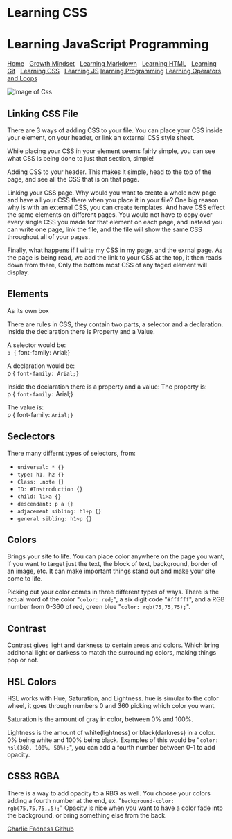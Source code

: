 
# Learning CSS

# Learning JavaScript Programming

[Home](https://fadnesscharlie.github.io/Reading-notes1000/) &nbsp;
[Growth Mindset](https://fadnesscharlie.github.io/Reading-notes1000/growth_mindset) &nbsp;
[Learning Markdown](https://fadnesscharlie.github.io/Reading-notes1000/learning_markdown) &nbsp;
[Learning HTML](https://fadnesscharlie.github.io/Reading-notes1000/learning_html) &nbsp;
[Learning Git](https://fadnesscharlie.github.io/Reading-notes1000/learning_git) &nbsp;
[Learning CSS](https://fadnesscharlie.github.io/Reading-notes1000/learning_css) &nbsp;
[Learning JS](https://fadnesscharlie.github.io/Reading-notes1000/learning_js)
[learning Programming](https://fadnesscharlie.github.io/Reading-notes1000/learning_programming)
[Learning Operators and Loops](https://fadnesscharlie.github.io/Reading-notes1000/learning_operators_and_loops)

![Image of Css](https://images.unsplash.com/photo-1505685296765-3a2736de412f?ixid=MXwxMjA3fDB8MHxzZWFyY2h8NHx8Y3NzfGVufDB8fDB8&ixlib=rb-1.2.1&auto=format&fit=crop&w=500&q=60)

## Linking CSS File

There are 3 ways of adding CSS to your file. You can place your CSS inside your element, on your header, or link an external CSS style sheet.

While placing your CSS in your element seems fairly simple, you can see what CSS is being done to just that section, simple!

Adding CSS to your header. This makes it simple, head to the top of the page, and see all the CSS that is on that page.

Linking your CSS page. Why would you want to create a whole new page and have all your CSS there when you place it in your file? One big reason why is with an external CSS, you can create templates. And have CSS effect the same elements on different pages. You would not have to copy over every single CSS you made for that element on each page, and instead you can write one page, link the file, and the file will show the same CSS throughout all of your pages.

Finally, what happens if I wirte my CSS in my page, and the exrnal page. As the page is being read, we add the link to your CSS at the top, it then reads down from there, Only the bottom most CSS of any taged element will display.

## Elements

As its own box

There are rules in CSS, they contain two parts, a selector and a declaration. inside the declaration there is Property and a Value.

A selector would be:  
`p {`
    font-family: Arial;}

A declaration would be:  
p {
    `font-family: Arial;}`

Inside the declaration there is a property and a value:
The property is:  
p {
    `font-family:` Arial;}

The value is:  
p {
    font-family: `Arial;}`

## Seclectors

There many differnt types of selectors, from:

* `universal: * {}`
* `type: h1, h2 {}`
* `Class: .note {}`
* `ID: #Instroduction {}`
* `child: li>a {}`
* `descendant: p a {}`
* `adjacement sibling: h1+p {}`
* `general sibling: h1~p {}`

## Colors

Brings your site to life. You can place color anywhere on the page you want, if you want to target just the text, the block of text, background, border of an image, etc. It can make important things stand out and make your site come to life.

Picking out your color comes in three different types of ways. There is the actual word of the color "`color: red;`", a six digit code "`#ffffff`", and a RGB number from 0-360 of red, green blue "`color: rgb(75,75,75);`".

## Contrast

Contrast gives light and darkness to certain areas and colors. Which bring additonal light or darkess to match the surrounding colors, making things pop or not.

## HSL Colors

HSL works with Hue, Saturation, and Lightness. hue is simular to the color wheel, it goes through numbers 0 and 360 picking which color you want.

Saturation is the amount of gray in color, between 0% and 100%.

Lightness is the amount of white(lightness) or black(darkness) in a color. 0% being white and 100% being black.  Examples of this would be "`color: hsl(360, 100%, 50%);`", you can add a fourth number between 0-1 to add opacity.

## CSS3 RGBA

There is a way to add opacity to a RBG as well. You choose your colors adding a fourth number at the end, ex. "`background-color: rgb(75,75,75,.5);`" Opacity is nice when you want to have a color fade into the background, or bring something else from the back.

[Charlie Fadness Github](https://fadnesscharlie.github.io/Reading-notes/)